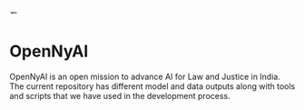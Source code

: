 <img style="float: centre;" src="opennyai_logo.png" width="15" height="18">


# OpenNyAI

OpenNyAI is an open mission to advance AI for Law and Justice in India. The current repository has different model and data outputs along with tools and scripts that we have used in the development process.


